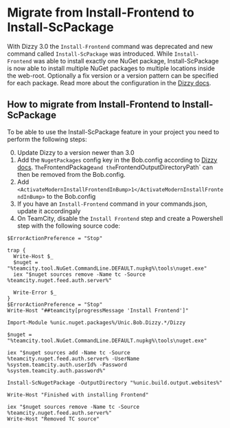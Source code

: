 # Migrate from Install-Frontend to Install-ScPackage

With Dizzy 3.0 the `Install-Frontend` command was deprecated and new command called
`Install-ScPackage` was introduced. While `Install-Frontend` was able to install exactly one 
NuGet package, Install-ScPackage is now able to install multiple NuGet packages 
to multiple locations inside the web-root. Optionally a fix version or a version pattern can be specified for each package.
Read more about the configuration in the [Dizzy docs](README.md).

## How to migrate from Install-Frontend to Install-ScPackage   
To be able to use the Install-ScPackage feature in your project you need to perform the following steps: 

0. Update Dizzy to a version newer than 3.0
0. Add the `NugetPackages` config key in the Bob.config according to [Dizzy docs](README.md). `
The `FrontendPackage` and the `FrontendOutputDirectoryPath` can then be removed from the Bob.config.
0. Add `<ActivateModernInstallFrontendInBump>1</ActivateModernInstallFrontendInBump>` to the Bob.config
0. If you have an `Install-Frontend` command in your commands.json, update it accordingaly
0. On TeamCity, disable the `Install Frontend` step and create a Powershell step with the following source code: 
```
$ErrorActionPreference = "Stop"

trap {
  Write-Host $_
  $nuget = "%teamcity.tool.NuGet.CommandLine.DEFAULT.nupkg%\tools\nuget.exe"
  iex "$nuget sources remove -Name tc -Source %teamcity.nuget.feed.auth.server%"
  
  Write-Error $_
}
$ErrorActionPreference = "Stop"
Write-Host "##teamcity[progressMessage 'Install Frontend']"

Import-Module %unic.nuget.packages%/Unic.Bob.Dizzy.*/Dizzy

$nuget = "%teamcity.tool.NuGet.CommandLine.DEFAULT.nupkg%\tools\nuget.exe"

iex "$nuget sources add -Name tc -Source %teamcity.nuget.feed.auth.server% -UserName %system.teamcity.auth.userId% -Password %system.teamcity.auth.password%"

Install-ScNugetPackage -OutputDirectory "%unic.build.output.websites%"

Write-Host "Finished with installing Frontend"

iex "$nuget sources remove -Name tc -Source %teamcity.nuget.feed.auth.server%"
Write-Host "Removed TC source"
```

